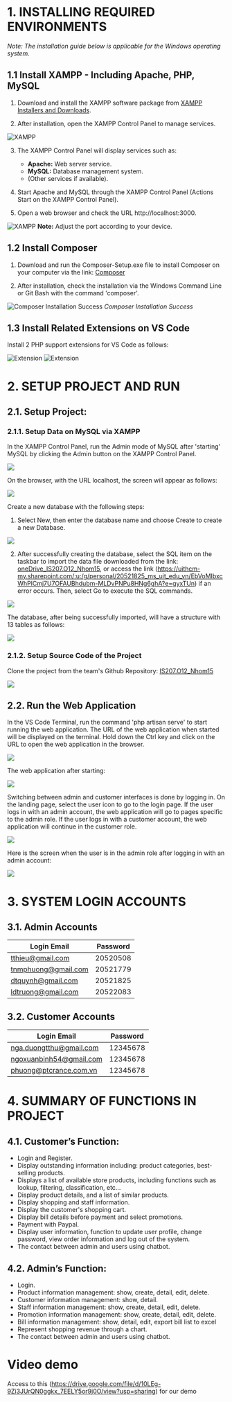 # 1. INSTALLING REQUIRED ENVIRONMENTS

*Note: The installation guide below is applicable for the Windows operating system.*

## 1.1 Install XAMPP - Including Apache, PHP, MySQL

1. Download and install the XAMPP software package from [XAMPP Installers and Downloads](https://www.apachefriends.org/index.html).

2. After installation, open the XAMPP Control Panel to manage services.

![XAMPP](https://github.com/myphuong92/IS207.O12_PhatTrienUngDungWeb_Nhom15/blob/main/readme%20source/img/xampp1.png)

3. The XAMPP Control Panel will display services such as:

   - **Apache:** Web server service.
   - **MySQL:** Database management system.
   - (Other services if available).
4. Start Apache and MySQL through the XAMPP Control Panel (Actions Start on the XAMPP Control Panel).

5. Open a web browser and check the URL http://localhost:3000.

![XAMPP](https://github.com/myphuong92/IS207.O12_PhatTrienUngDungWeb_Nhom15/blob/main/readme%20source/img/xampp2.png)
**Note:** Adjust the port according to your device.

## 1.2 Install Composer

1. Download and run the Composer-Setup.exe file to install Composer on your computer via the link: [Composer](https://getcomposer.org/)

2. After installation, check the installation via the Windows Command Line or Git Bash with the command 'composer'.

![Composer Installation Success](https://github.com/myphuong92/IS207.O12_PhatTrienUngDungWeb_Nhom15/blob/main/readme%20source/img/composer1.png)
*Composer Installation Success*

## 1.3 Install Related Extensions on VS Code

Install 2 PHP support extensions for VS Code as follows:

![Extension](https://github.com/myphuong92/IS207.O12_PhatTrienUngDungWeb_Nhom15/blob/main/readme%20source/img/extension1.png)
![Extension](https://github.com/myphuong92/IS207.O12_PhatTrienUngDungWeb_Nhom15/blob/main/readme%20source/img/extension2.png)

# 2. SETUP PROJECT AND RUN
## 2.1. Setup Project:
### 2.1.1. Setup Data on MySQL via XAMPP

In the XAMPP Control Panel, run the Admin mode of MySQL after 'starting' MySQL by clicking the Admin button on the XAMPP Control Panel.

![](https://github.com/myphuong92/IS207.O12_PhatTrienUngDungWeb_Nhom15/blob/main/readme%20source/img/xampp3.png)

On the browser, with the URL localhost, the screen will appear as follows:

![](https://github.com/myphuong92/IS207.O12_PhatTrienUngDungWeb_Nhom15/blob/main/readme%20source/img/phpadmin1.png)

Create a new database with the following steps:
1. Select New, then enter the database name and choose Create to create a new Database.

![](https://github.com/myphuong92/IS207.O12_PhatTrienUngDungWeb_Nhom15/blob/main/readme%20source/img/phpadmin2.png)

2. After successfully creating the database, select the SQL item on the taskbar to import the data file downloaded from the link: [oneDrive_IS207.O12_Nhom15](https://uithcm-my.sharepoint.com/:u:/g/personal/20521825_ms_uit_edu_vn/EbVoMIbxcWhPlCmj7U7OFAUBhdubm-MLDvPNPu8HNg6ghA?e=gyxTUn), or access the link (https://uithcm-my.sharepoint.com/:u:/g/personal/20521825_ms_uit_edu_vn/EbVoMIbxcWhPlCmj7U7OFAUBhdubm-MLDvPNPu8HNg6ghA?e=gyxTUn) if an error occurs. Then, select Go to execute the SQL commands.

![](https://github.com/myphuong92/IS207.O12_PhatTrienUngDungWeb_Nhom15/blob/main/readme%20source/img/phpadmin3.png)

The database, after being successfully imported, will have a structure with 13 tables as follows:

![](https://github.com/myphuong92/IS207.O12_PhatTrienUngDungWeb_Nhom15/blob/main/readme%20source/img/phpadmin4.png)

### 2.1.2. Setup Source Code of the Project

Clone the project from the team's Github Repository: [IS207.O12_Nhom15](https://github.com/myphuong92/IS207.O12_PhatTrienUngDungWeb_Nhom15)

![](https://github.com/myphuong92/IS207.O12_PhatTrienUngDungWeb_Nhom15/blob/main/readme%20source/img/setup1.png)

## 2.2. Run the Web Application

In the VS Code Terminal, run the command 'php artisan serve' to start running the web application. The URL of the web application when started will be displayed on the terminal. Hold down the Ctrl key and click on the URL to open the web application in the browser.

![](https://github.com/myphuong92/IS207.O12_PhatTrienUngDungWeb_Nhom15/blob/main/readme%20source/img/setup2.png)

The web application after starting:

![](https://github.com/myphuong92/IS207.O12_PhatTrienUngDungWeb_Nhom15/blob/main/readme%20source/img/web1.png)

Switching between admin and customer interfaces is done by logging in. On the landing page, select the user icon to go to the login page. If the user logs in with an admin account, the web application will go to pages specific to the admin role. If the user logs in with a customer account, the web application will continue in the customer role.

![](https://github.com/myphuong92/IS207.O12_PhatTrienUngDungWeb_Nhom15/blob/main/readme%20source/img/web2.png)

Here is the screen when the user is in the admin role after logging in with an admin account:

![](https://github.com/myphuong92/IS207.O12_PhatTrienUngDungWeb_Nhom15/blob/main/readme%20source/img/web3.png)

# 3. SYSTEM LOGIN ACCOUNTS
## 3.1. Admin Accounts

| Login Email | Password | 
|-------|-------|
| tthieu@gmail.com | 20520508 | 
| tnmphuong@gmail.com | 20521779 |
| dtquynh@gmail.com | 20521825 | 
| ldtruong@gmail.com | 20522083 | 

## 3.2. Customer Accounts

| Login Email | Password | 
|-------|-------|
| nga.duongtthu@gmail.com | 12345678 | 
| ngoxuanbinh54@gmail.com | 12345678 |
| phuong@ptcrance.com.vn | 12345678 | 

# 4. SUMMARY OF FUNCTIONS IN PROJECT
## 4.1. Customer’s Function:
-	Login and Register.
-	Display outstanding information including: product categories, best-selling products.
-	Displays a list of available store products, including functions such as lookup, filtering, classification, etc...
-	Display product details, and a list of similar products.
-	Display shopping and staff information.
-	Display the customer's shopping cart.
-	Display bill details before payment and select promotions.
-	Payment with Paypal.
-	Display user information, function to update user profile, change password, view order information and log out of the system.
-	The contact between admin and users using chatbot.
## 4.2. Admin’s Function:
-	Login.
-	Product information management: show, create, detail, edit, delete.
-	Customer information management:  show, detail.
-	Staff information management: show, create, detail, edit, delete.
-	Promotion information management: show, create, detail, edit, delete.
-	Bill information management: show, detail, edit, export bill list to excel
-	Represent shopping revenue through a chart.
-	The contact between admin and users using chatbot.

# Video demo

Access to this (https://drive.google.com/file/d/10LEg-9Zi3JUrQN0ggkx_7EELY5or9j0O/view?usp=sharing) for our demo
